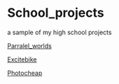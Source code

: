 # School_projects
a sample of my high school projects

[Parralel_worlds](https://github.com/Eclynos/School_projects/blob/Excitebike/README.md)



[Excitebike](https://github.com/Eclynos/School_projects/blob/Excitebike/README.md)



[Photocheap](School_projetcs/Photocheap)


